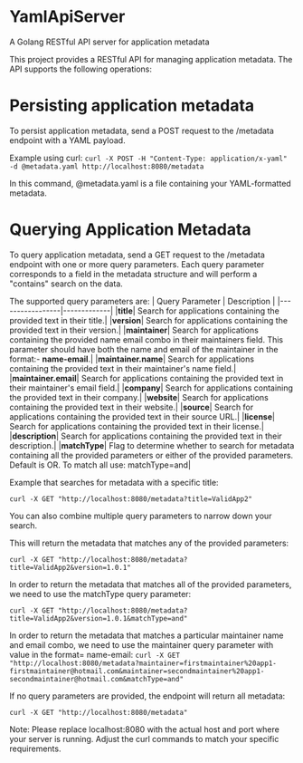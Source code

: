 # YamlApiServer
A Golang RESTful API server for application metadata

This project provides a RESTful API for managing application metadata. The API supports the following operations:

# Persisting application metadata
To persist application metadata, send a POST request to the /metadata endpoint with a YAML payload.

Example using curl:
`curl -X POST -H "Content-Type: application/x-yaml" -d @metadata.yaml http://localhost:8080/metadata`

In this command, @metadata.yaml is a file containing your YAML-formatted metadata.

# Querying Application Metadata

To query application metadata, send a GET request to the /metadata endpoint with one or more query parameters. Each query parameter corresponds to a field in the metadata structure and will perform a "contains" search on the data.

The supported query parameters are:
| Query Parameter | Description |
|-----------------|-------------|
|**title**| Search for applications containing the provided text in their title.|
|**version**| Search for applications containing the provided text in their version.|
|**maintainer**| Search for applications containing the provided name email combo in their maintainers field. This parameter should have both the name and email of the maintainer in the format:- **name-email**.|
|**maintainer.name**| Search for applications containing the provided text in their maintainer's name field.|
|**maintainer.email**| Search for applications containing the provided text in their maintainer's email field.|
|**company**| Search for applications containing the provided text in their company.|
|**website**| Search for applications containing the provided text in their website.|
|**source**| Search for applications containing the provided text in their source URL.|
|**license**| Search for applications containing the provided text in their license.|
|**description**| Search for applications containing the provided text in their description.|
|**matchType**| Flag to determine whether to search for metadata containing all the provided parameters or either of the provided parameters. Default is OR. To match all use: matchType=and|

Example that searches for metadata with a specific title:

`curl -X GET "http://localhost:8080/metadata?title=ValidApp2"`

You can also combine multiple query parameters to narrow down your search. 

This will return the metadata that matches any of the provided parameters:

`curl -X GET "http://localhost:8080/metadata?title=ValidApp2&version=1.0.1"`

In order to return the metadata that matches all of the provided parameters, we need to use the matchType query parameter:

`curl -X GET "http://localhost:8080/metadata?title=ValidApp2&version=1.0.1&matchType=and"`

In order to return the metadata that matches a particular maintainer name and email combo, we need to use the maintainer query parameter with value in the format= name-email:
`curl -X GET "http://localhost:8080/metadata?maintainer=firstmaintainer%20app1-firstmaintainer@hotmail.com&maintainer=secondmaintainer%20app1-secondmaintainer@hotmail.com&matchType=and"`

If no query parameters are provided, the endpoint will return all metadata:

`curl -X GET "http://localhost:8080/metadata"`

Note: Please replace localhost:8080 with the actual host and port where your server is running. Adjust the curl commands to match your specific requirements.




